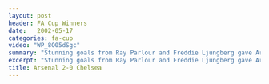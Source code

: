 ```yaml
---
layout: post
header: FA Cup Winners
date:   2002-05-17
categories: fa-cup
video: "WP_8O05dSgc"
summary: "Stunning goals from Ray Parlour and Freddie Ljungberg gave Arsenal a 2-0 victory over Chelsea. That was Arsenal's 8th FA Cup victory."
excerpt: "Stunning goals from Ray Parlour and Freddie Ljungberg gave Arsenal a 2-0 victory over Chelsea. That was Arsenal's 8th FA Cup victory."
title: Arsenal 2-0 Chelsea
---
```

